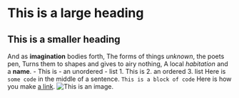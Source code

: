 # This is a large heading
## This is a smaller heading
And as **imagination** bodies forth, The forms of things *unknown*, the poets pen, Turns them to shapes and 
gives to airy nothing, A local *habitation* and a **name**. - This is - an unordered - list 1. This is 2. an 
ordered 3. list Here is `some code` in the middle of a sentence. ``` This is a block of code ``` Here is how you 
make [a link](https://www.wikipedia.org/).
![This is an image.](https://github.com/yihui/xaringan/releases/download/v0.0.2/karl-moustache.jpg)
